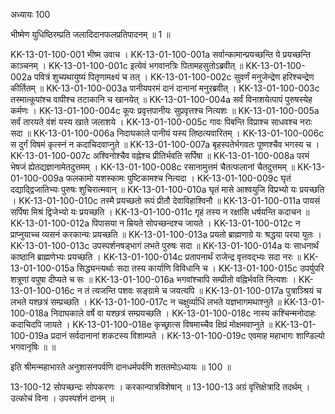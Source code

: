 अध्यायः 100

भीष्मेण युधिष्ठिरम्प्रति जलादिदानफलप्रतिपादनम् ॥ 1 ॥

KK-13-01-100-001	भीष्म उवाच ।
KK-13-01-100-001a	सर्वान्कामान्प्रयच्छन्ति ये प्रयच्छन्ति काञ्चनम् ।
KK-13-01-100-001c	इत्येवं भगवानत्रिः पितामहसुतोऽब्रवीत् ॥
KK-13-01-100-002a	पवित्रं शुच्यथायुष्यं पितृणामक्ष्यं च तत् ।
KK-13-01-100-002c	सुवर्णं मनुजेन्द्रेण हरिश्चन्द्रेण कीर्तितम् ॥
KK-13-01-100-003a	पानीयपरमं दानं दानानां मनुरब्रवीत् ।
KK-13-01-100-003c	तस्मात्कूपांश्च वापीश्च तटाकानि च खानयेत् ॥
KK-13-01-100-004a	सर्वं विनाशयेत्पापं पुरुषस्येह कर्मणः ।
KK-13-01-100-004c	कूपः प्रवृत्तपानीयः सुप्रवृत्तश्च नित्यशः ॥
KK-13-01-100-005a	सर्वं तारयते वंशं यस्य खाते जलाशये ।
KK-13-01-100-005c	गावः पिबन्ति विप्राश्च साधवश्च नराः सदा ॥
KK-13-01-100-006a	निदाघकाले पानीयं यस्य तिष्ठत्यवारितम् ।
KK-13-01-100-006c	स दुर्गं विषमं कृत्स्नं न कदाचिदवाप्नुते ॥
KK-13-01-100-007a	बृहस्पतेर्भगवतः पूष्णश्चैव भगस्य च ।
KK-13-01-100-007c	अश्विनोश्चैव वह्नेश्च प्रीतिर्भवति सर्पिषा ॥
KK-13-01-100-008a	परमं भेषजं ह्येतद्यज्ञानामेतदुत्तमम् ।
KK-13-01-100-008c	रसानामुत्तमं चैतत्फलानां चैतदुत्तमम् ॥
KK-13-01-100-009a	फलकामो यशस्कामः पुष्टिकामश्च नित्यदा ।
KK-13-01-100-009c	घृतं दद्याद्द्विजातिभ्यः पुरुषः शुचिरात्मवान् ॥
KK-13-01-100-010a	घृतं मासे आश्वयुजि विप्रभ्यो यः प्रयच्छति ।
KK-13-01-100-010c	तस्मै प्रयच्छतो रूपं प्रीतौ देवाविहाश्विनौ ॥
KK-13-01-100-011a	पायसं सर्पिषा मिश्रं द्विजेभ्यो यः प्रयच्छति ।
KK-13-01-100-011c	गृहं तस्य न रक्षांसि धर्षयन्ति कदाचन ॥
KK-13-01-100-012a	पिपासया न म्रियते सोपच्छन्दश्च जायते ।
KK-13-01-100-012c	न प्राप्नुयाच्च व्यसनं करकान्यः प्रयच्छति ॥
KK-13-01-100-013a	प्रयतो ब्राह्मणाग्रे यः श्रद्धया परया युतः ।
KK-13-01-100-013c	उपस्पर्शनषड्भागं लभते पुरुषः सदा ॥
KK-13-01-100-014a	यः साधनार्थं काष्ठानि ब्राह्मणेभ्यः प्रयच्छति ।
KK-13-01-100-014c	प्रतापनार्थं राजेन्द्र वृत्तवद्भ्यः सदा नरः ॥
KK-13-01-100-015a	सिद्ध्यन्त्यर्थाः सदा तस्य कार्याणि विविधानि च ।
KK-13-01-100-015c	उपर्युपरि शत्रूणां वपुषा दीप्यते च सः ॥
KK-13-01-100-016a	भगवांश्चापि सम्प्रीतो वह्निर्भवति नित्यशः ।
KK-13-01-100-016c	न तं त्यजन्ति पशवः सङ्ग्रामे च जयत्यपि ॥
KK-13-01-100-017a	पुत्राञ्श्रियं च लभते यश्छत्रं सम्प्रच्छति ।
KK-13-01-100-017c	न चक्षुर्व्याधिं लभते यज्ञभागमथाश्नुते ॥
KK-13-01-100-018a	निदाघकाले वर्षे वा यश्छत्रं सम्प्रयच्छति ।
KK-13-01-100-018c	नास्य कश्चिन्मनोदाहः कदाचिदपि जायते ।
KK-13-01-100-018e	कृच्छ्रात्स विषमाच्चैव क्षिप्रं मोक्षमवाप्नुते ॥
KK-13-01-100-019a	प्रदानं सर्वदानानां शकटस्य विशाम्पते ।
KK-13-01-100-019c	एवमाह महाभागः शाण्डिल्यो भगवानृषिः ॥ ॥

इति श्रीमन्महाभारते अनुशासनपर्वणि दानधर्मपर्वणि शततमोऽध्यायः ॥ 100 ॥

13-100-12 सोपच्छन्दः सोपकरणः । करकान्पात्रविशेषान् ॥ 13-100-13 अग्रं वृत्तिक्षेत्रादि तदर्थम् । उत्कोचं विना । उपस्पर्शनं दानम् ॥
